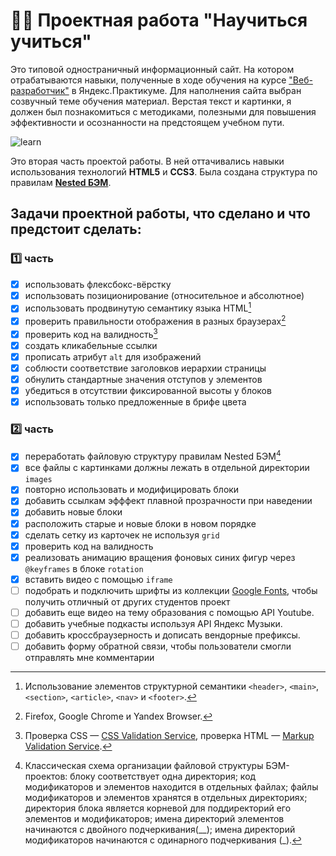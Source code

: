 # :man_student: Проектная работа "Научиться учиться"

Это типовой одностраничный информационный сайт. На котором отрабатываются навыки, полученные в ходе обучения на курсе ["Веб-разработчик"](https://practicum.yandex.ru/web/) в Яндекс.Практикуме. Для наполнения сайта выбран созвучный теме обучения материал. Верстая текст и картинки, я должен был познакомиться с методиками, полезными для повышения эффективности и осознанности на предстоящем учебном пути.

![learn](https://user-images.githubusercontent.com/97102815/229091852-0327ea7c-6b8a-4fd6-b9a6-c3f5a2e1c4dc.gif)

Это вторая часть проектой работы. В ней оттачивались навыки использования технологий **HTML5** и **СCS3**. Была создана структура по правилам **[Nested БЭМ](https://ru.bem.info/methodology/filestructure/#nested)**.

## Задачи проектной работы, что сделано и что предстоит сделать:
### :one: часть
- [x] использовать флексбокс-вёрстку
- [x] использовать позиционирование (относительное и абсолютное)
- [x] использовать продвинутую семантику языка HTML[^1]
- [x] проверить правильности отображения в разных браузерах[^2]
- [x] проверить код на валидность[^3]
- [x] создать кликабельные ссылки
- [x] прописать атрибут `alt` для изображений
- [x] соблюсти соответствие заголовков иерархии страницы
- [x] обнулить стандартные значения отступов у элементов
- [x] убедиться в  отсутствии фиксированной высоты у блоков
- [x] использовать только предложенные в брифе цвета
### :two: часть
- [x] переработать файловую структуру правилам Nested БЭМ[^4]
- [x] все файлы с картинками должны лежать в отдельной директории `images`
- [x] повторно использовать и модифицировать блоки
- [x] добавить ссылкам эфффект плавной прозрачности при наведении
- [x] добавить новые блоки
- [x] расположить старые и новые блоки в новом порядке
- [x] сделать сетку из карточек не используя `grid`
- [x] проверить код на валидность
- [x] реализовать анимацию вращения фоновых синих фигур через `@keyframes` в блоке `rotation`
- [x] вставить видео с помощью `iframe`
- [ ] подобрать и подключить шрифты из коллекции [Google Fonts](https://fonts.google.com/), чтобы получить отличный от других студентов проект
- [ ] добавить еще видео на тему образования с помощью API Youtube.
- [ ] добавить учебные подкасты используя API Яндекс Музыки.
- [ ] добавить кроссбраузерность и дописать вендорные префиксы.
- [ ] добавить форму обратной связи, чтобы пользователи смогли отправлять мне комментарии

[^1]: Использование элементов структурной семантики `<header>`, `<main>`, `<section>`, `<article>`, `<nav>` и `<footer>`.
[^2]: Firefox, Google Chrome и Yandex Browser.
[^3]: Проверка CSS — [CSS Validation Service](https://jigsaw.w3.org/css-validator/), проверка HTML — [Markup Validation Service](https://validator.w3.org/).
[^4]: Классическая схема организации файловой структуры БЭМ-проектов: блоку соответствует одна директория; код модификаторов и элементов находится в отдельных файлах;  файлы модификаторов и элементов хранятся в отдельных директориях; директория блока является корневой для поддиректорий его элементов и модификаторов; имена директорий элементов начинаются с двойного подчеркивания(__); имена директорий модификаторов начинаются с одинарного подчеркивания (_).

